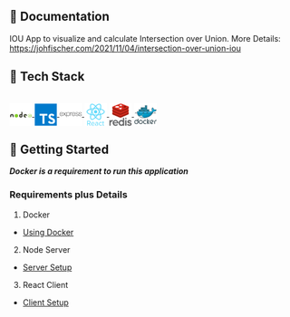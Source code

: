 ## 🌿 Documentation

IOU App to visualize and calculate Intersection over Union.
More Details: https://johfischer.com/2021/11/04/intersection-over-union-iou

## 🌿 Tech Stack

</br>
<a href="https://nodejs.org" target="blank">
<img align="center" src="https://raw.githubusercontent.com/devicons/devicon/master/icons/nodejs/nodejs-original-wordmark.svg" alt="Node.js" title="Node.js" height="40" width="40" />
</a>
<a href="https://www.typescriptlang.org/" target="blank">
<img align="center" src="https://raw.githubusercontent.com/devicons/devicon/master/icons/typescript/typescript-original.svg" alt="TypeScript" title="TypeScript" height="40" width="40" />
</a>
<a href="https://expressjs.com" target="blank">
<img align="center" src="https://raw.githubusercontent.com/devicons/devicon/master/icons/express/express-original-wordmark.svg" alt="Express" title="Express" height="40" width="40" />
</a>
<a href="https://reactjs.org/" target="blank">
    <img align="center" src="https://raw.githubusercontent.com/devicons/devicon/master/icons/react/react-original-wordmark.svg" alt="React" title="React" height="40" width="40" />
</a>
<a href="https://redis.io" target="blank">
    <img align="center" src="https://raw.githubusercontent.com/devicons/devicon/master/icons/redis/redis-original-wordmark.svg" alt="Redis" title="Redis" height="40" width="40" />
</a>
<a href="https://www.docker.com/" target="blank">
    <img align="center" src="https://raw.githubusercontent.com/devicons/devicon/master/icons/docker/docker-original-wordmark.svg" alt="Docker" title="Docker" height="40" width="40" />
</a>

## 🌿 Getting Started

**_Docker is a requirement to run this application_**

### Requirements plus Details

1. Docker

- [Using Docker](https://github.com/rd67/iou/tree/master/readme/Docker.md)

2. Node Server

- [Server Setup](https://github.com/rd67/iou/tree/master/readme/Server.md)

3. React Client

- [Client Setup](https://github.com/rd67/iou/tree/master/readme/Client.md)
